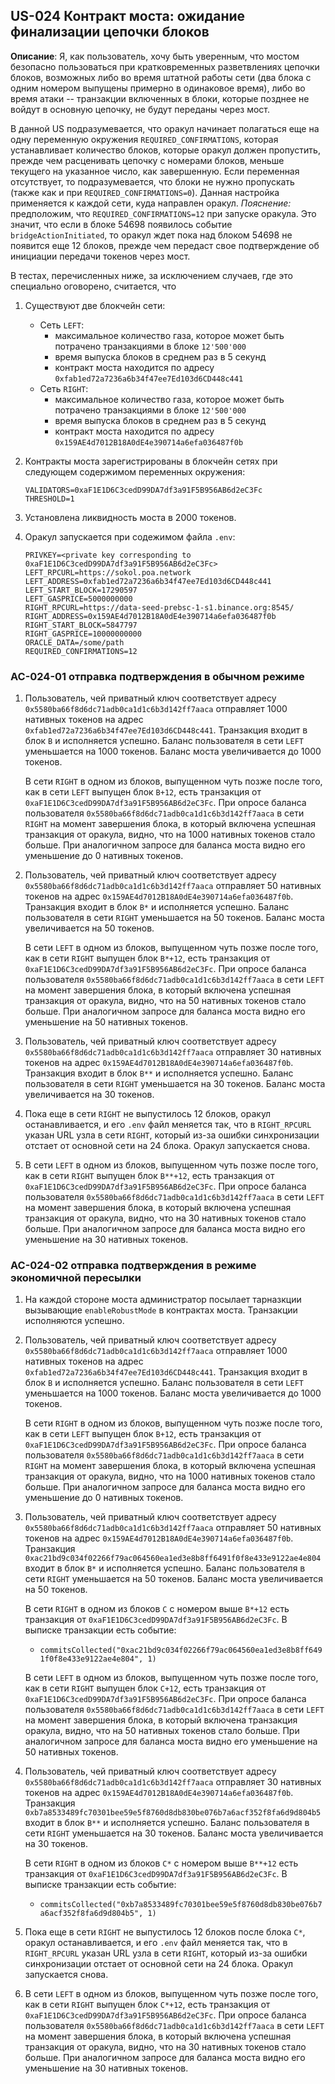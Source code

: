 ## US-024 Контракт моста: ожидание финализации цепочки блоков

**Описание**: Я, как пользователь, хочу быть уверенным, что мостом безопасно пользоваться при кратковременных разветвлениях цепочки блоков, возможных либо во время штатной работы сети (два блока с одним номером выпущены примерно в одинаковое время), либо во время атаки -- транзакции включенных в блоки, которые позднее не войдут в основную цепочку, не будут переданы через мост.

В данной US подразумевается, что оракул начинает полагаться еще на одну переменную окружения `REQUIRED_CONFIRMATIONS`, которая устанавливает количество блоков, которые оракул должен пропустить, прежде чем расценивать цепочку с номерами блоков, меньше текущего на указанное число, как завершенную. Если переменная отсутствует, то подразумевается, что блоки не нужно пропускать (также как и при `REQUIRED_CONFIRMATIONS=0`). Данная настройка применяется к каждой сети, куда направлен оракул.
_Пояснение:_ предположим, что `REQUIRED_CONFIRMATIONS=12` при запуске оракула. Это значит, что если в блоке 54698 появилось событие `bridgeActionInitiated`, то оракул ждет пока над блоком 54698 не появится еще 12 блоков, прежде чем передаст свое подтверждение об инициации передачи токенов через мост.

В тестах, перечисленных ниже, за исключением случаев, где это специально оговорено, считается, что 

1. Существуют две блокчейн сети:
    * Сеть `LEFT`:
      - максимальное количество газа, которое может быть потрачено транзакциями  в блоке `12'500'000`
      - время выпуска блоков в среднем раз в 5 секунд
      - контракт моста находится по адресу `0xfab1ed72a7236a6b34f47ee7Ed103d6CD448c441`
    * Сеть `RIGHT`:
      - максимальное количество газа, которое может быть потрачено транзакциями  в блоке `12'500'000`
      - время выпуска блоков в среднем раз в 5 секунд
      - контракт моста находится по адресу `0x159AE4d7012B18A0dE4e390714a6efa036487f0b`

2. Контракты моста зарегистрированы в блокчейн сетях при следующем содержимом переменных окружения:

    ```
    VALIDATORS=0xaF1E1D6C3cedD99DA7df3a91F5B956AB6d2eC3Fc
    THRESHOLD=1
    ```

3. Установлена ликвидность моста в 2000 токенов.

4. Оракул запускается при содежимом файла `.env`:

    ```
    PRIVKEY=<private key corresponding to 0xaF1E1D6C3cedD99DA7df3a91F5B956AB6d2eC3Fc>
    LEFT_RPCURL=https://sokol.poa.network
    LEFT_ADDRESS=0xfab1ed72a7236a6b34f47ee7Ed103d6CD448c441
    LEFT_START_BLOCK=17290597
    LEFT_GASPRICE=5000000000
    RIGHT_RPCURL=https://data-seed-prebsc-1-s1.binance.org:8545/
    RIGHT_ADDRESS=0x159AE4d7012B18A0dE4e390714a6efa036487f0b
    RIGHT_START_BLOCK=5847797
    RIGHT_GASPRICE=10000000000
    ORACLE_DATA=/some/path
    REQUIRED_CONFIRMATIONS=12
    ```

### AC-024-01 отправка подтверждения в обычном режиме

1. Пользователь, чей приватный ключ соответствует адресу `0x5580ba66f8d6dc71adb0ca1d1c6b3d142ff7aaca` отправляет 1000 нативных токенов на адрес `0xfab1ed72a7236a6b34f47ee7Ed103d6CD448c441`. Транзакция входит в блок `B` и исполняется успешно. Баланс пользователя в сети `LEFT` уменьшается на 1000 токенов. Баланс моста увеличивается до 1000 токенов.
   
   В сети `RIGHT` в одном из блоков, выпущенном чуть позже после того, как в сети `LEFT` выпущен блок `B+12`, есть транзакция от `0xaF1E1D6C3cedD99DA7df3a91F5B956AB6d2eC3Fc`. При опросе баланса пользователя `0x5580ba66f8d6dc71adb0ca1d1c6b3d142ff7aaca` в сети `RIGHT` на момент завершения блока, в который включена успешная транзакция от оракула, видно, что на 1000 нативных токенов стало больше. При аналогичном запросе для баланса моста видно его уменьшение до 0 нативных токенов.

2. Пользователь, чей приватный ключ соответствует адресу `0x5580ba66f8d6dc71adb0ca1d1c6b3d142ff7aaca` отправляет 50 нативных токенов на адрес `0x159AE4d7012B18A0dE4e390714a6efa036487f0b`. Транзакция входит в блок `B*` и исполняется успешно. Баланс пользователя в сети `RIGHT` уменьшается на 50 токенов. Баланс моста увеличивается на 50 токенов.
      
   В сети `LEFT` в одном из блоков, выпущенном чуть позже после того, как в сети `RIGHT` выпущен блок `B*+12`, есть транзакция от `0xaF1E1D6C3cedD99DA7df3a91F5B956AB6d2eC3Fc`. При опросе баланса пользователя `0x5580ba66f8d6dc71adb0ca1d1c6b3d142ff7aaca` в сети `LEFT` на момент завершения блока, в который включена успешная транзакция от оракула, видно, что на 50 нативных токенов стало больше. При аналогичном запросе для баланса моста видно его уменьшение на 50 нативных токенов.

3. Пользователь, чей приватный ключ соответствует адресу `0x5580ba66f8d6dc71adb0ca1d1c6b3d142ff7aaca` отправляет 30 нативных токенов на адрес `0x159AE4d7012B18A0dE4e390714a6efa036487f0b`. Транзакция входит в блок `B**` и исполняется успешно. Баланс пользователя в сети `RIGHT` уменьшается на 30 токенов. Баланс моста увеличивается на 30 токенов.

4. Пока еще в сети `RIGHT` не выпустилось 12 блоков, оракул останавливается, и его `.env` файл меняется так, что в `RIGHT_RPCURL` указан URL узла в сети `RIGHT`, который из-за ошибки синхронизации отстает от основной сети на 24 блока. Оракул запускается снова.

5. В сети `LEFT` в одном из блоков, выпущенном чуть позже после того, как в сети `RIGHT` выпущен блок `B**+12`, есть транзакция от `0xaF1E1D6C3cedD99DA7df3a91F5B956AB6d2eC3Fc`. При опросе баланса пользователя `0x5580ba66f8d6dc71adb0ca1d1c6b3d142ff7aaca` в сети `LEFT` на момент завершения блока, в который включена успешная транзакция от оракула, видно, что на 30 нативных токенов стало больше. При аналогичном запросе для баланса моста видно его уменьшение на 30 нативных токенов.

### AC-024-02 отправка подтверждения в режиме экономичной пересылки

1. На каждой стороне моста администратор посылает тарназкции вызывающие `enableRobustMode` в контрактах моста. Транзакции исполняются успешно.

2. Пользователь, чей приватный ключ соответствует адресу `0x5580ba66f8d6dc71adb0ca1d1c6b3d142ff7aaca` отправляет 1000 нативных токенов на адрес `0xfab1ed72a7236a6b34f47ee7Ed103d6CD448c441`. Транзакция входит в блок `B` и исполняется успешно. Баланс пользователя в сети `LEFT` уменьшается на 1000 токенов. Баланс моста увеличивается до 1000 токенов.
   
   В сети `RIGHT` в одном из блоков, выпущенном чуть позже после того, как в сети `LEFT` выпущен блок `B+12`, есть транзакция от `0xaF1E1D6C3cedD99DA7df3a91F5B956AB6d2eC3Fc`. При опросе баланса пользователя `0x5580ba66f8d6dc71adb0ca1d1c6b3d142ff7aaca` в сети `RIGHT` на момент завершения блока, в который включена успешная транзакция от оракула, видно, что на 1000 нативных токенов стало больше. При аналогичном запросе для баланса моста видно его уменьшение до 0 нативных токенов.

3. Пользователь, чей приватный ключ соответствует адресу `0x5580ba66f8d6dc71adb0ca1d1c6b3d142ff7aaca` отправляет 50 нативных токенов на адрес `0x159AE4d7012B18A0dE4e390714a6efa036487f0b`. Транзакция `0xac21bd9c034f02266f79ac064560ea1ed3e8b8ff6491f0f8e433e9122ae4e804` входит в блок `B*` и исполняется успешно. Баланс пользователя в сети `RIGHT` уменьшается на 50 токенов. Баланс моста увеличивается на 50 токенов.

   В сети `RIGHT` в одном из блоков `C` c номером выше `B*+12` есть транзакция от `0xaF1E1D6C3cedD99DA7df3a91F5B956AB6d2eC3Fc`. В выписке транзакции есть событие:
    * `commitsCollected("0xac21bd9c034f02266f79ac064560ea1ed3e8b8ff6491f0f8e433e9122ae4e804", 1)`

   В сети `LEFT` в одном из блоков, выпущенном чуть позже после того, как в сети `RIGHT` выпущен блок `C+12`, есть транзакция от `0xaF1E1D6C3cedD99DA7df3a91F5B956AB6d2eC3Fc`. При опросе баланса пользователя `0x5580ba66f8d6dc71adb0ca1d1c6b3d142ff7aaca` в сети `LEFT` на момент завершения блока, в который включена транзакция оракула, видно, что на 50 нативных токенов стало больше. При аналогичном запросе для баланса моста видно его уменьшение на 50 нативных токенов.

4. Пользователь, чей приватный ключ соответствует адресу `0x5580ba66f8d6dc71adb0ca1d1c6b3d142ff7aaca` отправляет 30 нативных токенов на адрес `0x159AE4d7012B18A0dE4e390714a6efa036487f0b`. Транзакция `0xb7a8533489fc70301bee59e5f8760d8db830be076b7a6acf352f8fa6d9d804b5` входит в блок `B**` и исполняется успешно. Баланс пользователя в сети `RIGHT` уменьшается на 30 токенов. Баланс моста увеличивается на 30 токенов.
   
   В сети `RIGHT` в одном из блоков `C*` c номером выше `B**+12` есть транзакция от `0xaF1E1D6C3cedD99DA7df3a91F5B956AB6d2eC3Fc`. В выписке транзакции есть событие:
    * `commitsCollected("0xb7a8533489fc70301bee59e5f8760d8db830be076b7a6acf352f8fa6d9d804b5", 1)`

5. Пока еще в сети `RIGHT` не выпустилось 12 блоков после блока `C*`, оракул останавливается, и его `.env` файл меняется так, что в `RIGHT_RPCURL` указан URL узла в сети `RIGHT`, который из-за ошибки синхронизации отстает от основной сети на 24 блока. Оракул запускается снова.

6. В сети `LEFT` в одном из блоков, выпущенном чуть позже после того, как в сети `RIGHT` выпущен блок `C*+12`, есть транзакция от `0xaF1E1D6C3cedD99DA7df3a91F5B956AB6d2eC3Fc`. При опросе баланса пользователя `0x5580ba66f8d6dc71adb0ca1d1c6b3d142ff7aaca` в сети `LEFT` на момент завершения блока, в который включена успешная транзакция от оракула, видно, что на 30 нативных токенов стало больше. При аналогичном запросе для баланса моста видно его уменьшение на 30 нативных токенов.
